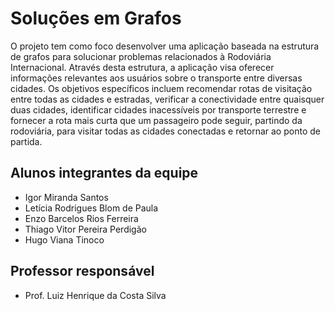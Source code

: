 # Soluções em Grafos
O projeto tem como foco desenvolver uma aplicação baseada na estrutura de grafos para solucionar problemas relacionados à Rodoviária Internacional. Através desta estrutura, a aplicação visa oferecer informações relevantes aos usuários sobre o transporte entre diversas cidades. Os objetivos específicos incluem recomendar rotas de visitação entre todas as cidades e estradas, verificar a conectividade entre quaisquer duas cidades, identificar cidades inacessíveis por transporte terrestre e fornecer a rota mais curta que um passageiro pode seguir, partindo da rodoviária, para visitar todas as cidades conectadas e retornar ao ponto de partida.

## Alunos integrantes da equipe

* Igor Miranda Santos
* Letícia Rodrigues Blom de Paula
* Enzo Barcelos Rios Ferreira
* Thiago Vitor Pereira Perdigão 
* Hugo Viana Tinoco

## Professor responsável 

* Prof. Luiz Henrique da Costa Silva


